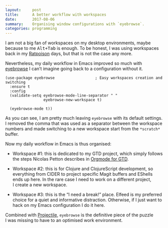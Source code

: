 ```yaml
---
layout:     post
title:      A better workflow with workspaces
date:       2017-08-06
summary:    Organising window configurations with `eyebrowse`.
categories: programming
---
```


I am not a big fan of workspaces on my desktop environments, maybe because to me
<kbd>Alt+Tab</kbd> is enough. To be honest, I was using workspaces back in my
[Ratpoison](http://www.nongnu.org/ratpoison/) days, but that is not the case any
more.

Nevertheless, my daily workflow in Emacs improved so much with
[eyebrowse](https://github.com/wasamasa/eyebrowse) I can’t imagine going back to
a configuration without it.

``` emacs-lisp
(use-package eyebrowse                  ; Easy workspaces creation and switching
  :ensure t
  :config
  (validate-setq eyebrowse-mode-line-separator " "
                 eyebrowse-new-workspace t)

  (eyebrowse-mode t))
```

As you can see, I am pretty much leaving `eyebrowse` with its default
settings. I removed the comma that was used as a separator between the workspace
numbers and made switching to a new workspace start from the `*scratch*` buffer.

Now my daily workflow in Emacs is thus organised:

- Workspace #1: this is dedicated to my GTD project, which simply follows the
  steps Nicolas Petton describes in [Orgmode for
  GTD](https://emacs.cafe/emacs/orgmode/gtd/2017/06/30/orgmode-gtd.html).

- Workspace #2: this is for Clojure and ClojureScript development, so everything
  from CIDER to project specific Magit buffers and EShells ends up here. In the
  rare case I need to work on a different project, I create a new workspace.

- Workspace #3: this is the “I need a break!” place. Elfeed is my preferred
  choice for a quiet and informative distraction. Otherwise, if I just want to
  hack on my Emacs configuration I do it here.

Combined with [Projectile](https://github.com/bbatsov/projectile), `eyebrowse`
is the definitive piece of the puzzle I was missing to have to an optimised work
environment.
